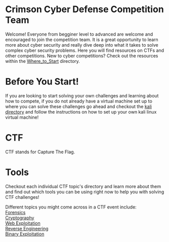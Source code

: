 # Crimson Cyber Defense Competition Team 
Welcome! Everyone from begginer level to advanced are welcome and encouraged to join 
the competition team. It is a great opportunity to learn more about cyber security 
and really dive deep into what it takes to solve complex cyber security problems. 
Here you will find resources on CTFs and other competitions. New to cyber competitions? 
Check out the resources within the [Where_to_Start](/Competition_Prep/0_Where_to_Start) directory.<br/>

# Before You Start!
If you are looking to start solving your own challenges and learning about how to compete, 
if you do not already have a virtual machine set up to where you can solve these challenges
go ahead and checkout the [kali directory](/Kali_Linux) and follow the instructions on how to set
up your own kali linux virtual machine!  

# CTF
CTF stands for Capture The Flag. 

# Tools
Checkout each individual CTF topic's directory and learn more about them and find out
which tools you can be using right now to help you with solving CTF challenges!<br/>

Different topics you might come across in a CTF event include:<br/>
[Forensics](/Competition_Prep/CTF/Forensics)<br/>
[Cryptography](/Competition_Prep/CTF/Cryptography)<br/>
[Web Exploitation](/Competition_Prep/CTF/Web_Exploitation)<br/>
[Reverse Engineering](/Competition_Prep/CTF/Reverse_Engineering)<br/>
[Binary Exploitation](/Competition_Prep/CTF/Binary_Exploitation)<br/>
